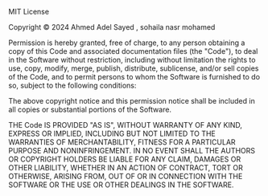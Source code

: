 MIT License

Copyright © 2024 Ahmed Adel Sayed , sohaila nasr mohamed

Permission is hereby granted, free of charge, to any person obtaining a copy
of this Code and associated documentation files (the "Code"), to deal
in the Software without restriction, including without limitation the rights
to use, copy, modify, merge, publish, distribute, sublicense, and/or sell
copies of the Code, and to permit persons to whom the Software is
furnished to do so, subject to the following conditions:

The above copyright notice and this permission notice shall be included in all
copies or substantial portions of the Software.

THE Code IS PROVIDED "AS IS", WITHOUT WARRANTY OF ANY KIND, EXPRESS OR
IMPLIED, INCLUDING BUT NOT LIMITED TO THE WARRANTIES OF MERCHANTABILITY,
FITNESS FOR A PARTICULAR PURPOSE AND NONINFRINGEMENT. IN NO EVENT SHALL THE
AUTHORS OR COPYRIGHT HOLDERS BE LIABLE FOR ANY CLAIM, DAMAGES OR OTHER
LIABILITY, WHETHER IN AN ACTION OF CONTRACT, TORT OR OTHERWISE, ARISING FROM,
OUT OF OR IN CONNECTION WITH THE SOFTWARE OR THE USE OR OTHER DEALINGS IN THE
SOFTWARE.
